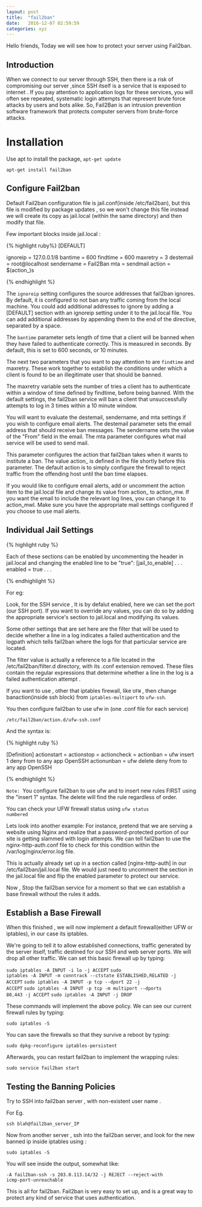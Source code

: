 ```yaml
---
layout: post
title:  "fail2ban"
date:   2016-12-07 02:59:59
categories: xyz
---
```


Hello friends, 
Today we will see how to protect your server using Fail2ban.

<h2>Introduction</h2>

When we connect to our server through SSH, then there is a risk of compromising our server ,since SSH itself is a service that is exposed to internet . If you pay attention to application logs for these services, you will often see repeated, systematic login attempts that represent brute force attacks by users and bots alike.
So, Fail2Ban is an intrusion prevention software framework that protects computer servers from brute-force attacks. 

<h1>Installation</h1>

Use apt to install the package,
<code>apt-get update</code>

<code>apt-get install fail2ban</code>

<h2>Configure Fail2ban</h2>

Default Fail2ban configuration file is jail.conf(inside /etc/fail2ban), but this file is modified by package updates , so we won't change this file instead we will create its copy as jail.local (within the same directory) and then modify that file.

Few important blocks inside jail.local :


{% highlight ruby%}
[DEFAULT]

ignoreip = 127.0.0.1/8
bantime  = 600
findtime = 600
maxretry = 3
destemail = root@localhost
sendername = Fail2Ban
mta = sendmail
action = $(action_)s

{% endhighlight %}

The <code>ignoreip</code> setting configures the source addresses that fail2ban ignores. By default, it is configured to not ban any traffic coming from the local machine. You could add additional addresses to ignore by adding a [DEFAULT] section with an ignoreip setting under it to the jail.local file. You can add additional addresses by appending them to the end of the directive, separated by a space.

The <code>bantime</code> parameter sets length of time that a client will be banned when they have failed to authenticate correctly. This is measured in seconds. By default, this is set to 600 seconds, or 10 minutes.

The next two parameters that you want to pay attention to are <code>findtime</code> and maxretry. These work together to establish the conditions under which a client is found to be an illegitimate user that should be banned.

The maxretry variable sets the number of tries a client has to authenticate within a window of time defined by findtime, before being banned. With the default settings, the fail2ban service will ban a client that unsuccessfully attempts to log in 3 times within a 10 minute window.

You will want to evaluate the destemail, sendername, and mta settings if you wish to configure email alerts. The destemail parameter sets the email address that should receive ban messages. The sendername sets the value of the "From" field in the email. The mta parameter configures what mail service will be used to send mail.

This parameter configures the action that fail2ban takes when it wants to institute a ban. The value action_ is defined in the file shortly before this parameter. The default action is to simply configure the firewall to reject traffic from the offending host until the ban time elapses.

If you would like to configure email alerts, add or uncomment the action item to the jail.local file and change its value from action_ to action_mw. If you want the email to include the relevant log lines, you can change it to action_mwl. Make sure you have the appropriate mail settings configured if you choose to use mail alerts.

<h2>Individual Jail Settings</h2>

{% highlight ruby %}

Each of these sections can be enabled by uncommenting the header in jail.local and changing the enabled line to be "true":
[jail_to_enable]
. . .
enabled = true
. . .

{% endhighlight %}

For eg:

Look, for the SSH service ,
It is by defalut enabled, here we can set the port (our SSH port).
If you want to override any values, you can do so by adding the appropriate service's section to jail.local and modifying its values.

Some other settings that are set here are the filter that will be used to decide whether a line in a log indicates a failed authentication and the logpath which tells fail2ban where the logs for that particular service are located.

The filter value is actually a reference to a file located in the /etc/fail2ban/filter.d directory, with its .conf extension removed. These files contain the regular expressions that determine whether a line in the log is a failed authentication attempt .

If you want to use , other that iptables firewall, like <code>UFW</code> , then change banaction(inside ssh block) from <code>iptables-multiport</code> to <code>ufw-ssh</code>. 

You then configure fail2ban to use ufw in (one .conf file for each service) 

<code>/etc/fail2ban/action.d/ufw-ssh.conf</code>

And the syntax is:

{% highlight ruby %}

[Definition]
actionstart =
actionstop =
actioncheck =
actionban = ufw insert 1 deny from <ip> to any app OpenSSH
actionunban = ufw delete deny from <ip> to any app OpenSSH

{% endhighlight %}

<code>Note: </code>You configure fail2ban to use ufw and to insert new rules FIRST using the "insert 1" syntax. The delete will find the rule regardless of order.

You can check your UFW firewall status using <code>ufw status numbered</code>

Lets look into another example:
For instance, pretend that we are serving a website using Nginx and realize that a password-protected portion of our site is getting slammed with login attempts. We can tell fail2ban to use the nginx-http-auth.conf file to check for this condition within the /var/log/nginx/error.log file.

This is actually already set up in a section called [nginx-http-auth] in our /etc/fail2ban/jail.local file. We would just need to uncomment the section in the jail.local file and flip the enabled parameter to protect our service.

Now , Stop the fail2ban service for a moment so that we can establish a base firewall without the rules it adds.

<h2>Establish a Base Firewall</h2>

When this finished , we will now implement a default firewall(either UFW or iptables), in our case its iptables.

We're going to tell it to allow established connections, traffic generated by the server itself, traffic destined for our SSH and web server ports. We will drop all other traffic. We can set this basic firewall up by typing:


<code>sudo iptables -A INPUT -i lo -j ACCEPT</code>
<code>sudo iptables -A INPUT -m conntrack --ctstate ESTABLISHED,RELATED -j ACCEPT</code>
<code>sudo iptables -A INPUT -p tcp --dport 22 -j ACCEPT</code>
<code>sudo iptables -A INPUT -p tcp -m multiport --dports 80,443 -j ACCEPT</code>
<code>sudo iptables -A INPUT -j DROP</code>   

These commands will implement the above policy. We can see our current firewall rules by typing:

<code>sudo iptables -S</code>

You can save the firewalls so that they survive a reboot by typing:

<code>sudo dpkg-reconfigure iptables-persistent</code>

Afterwards, you can restart fail2ban to implement the wrapping rules:

<code>sudo service fail2ban start</code>

<h2>Testing the Banning Policies</h2>

Try to SSH into fail2ban server , with non-existent user name .

For Eg.

<code>ssh blah@fail2ban_server_IP</code>

Now from another server , ssh into the fail2ban server, and look for the new banned ip inside iptables using :

<code>sudo iptables -S</code>

You will see inside the output, somewhat like:

<code>-A fail2ban-ssh -s 203.0.113.14/32 -j REJECT --reject-with icmp-port-unreachable</code>

This is all for fail2ban. Fail2ban is very easy to set up, and is a great way to protect any kind of service that uses authentication.